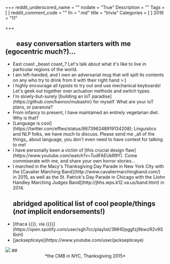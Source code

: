 +++
reddit_underscored_name = ""
nodate = "True"
Description = ""
Tags = [
]
reddit_comment_code = ""
fn = ".md"
title = "trivia"
Categories = [
]
2016 = "11"

+++

<h2>&nbsp;&nbsp;&nbsp;&nbsp;&nbsp;&nbsp;&nbsp;easy conversation starters with me (egocentric much?)...</h2>
<ul class="ul-interests fa-ul">
<li>
<i class="fa-li fa fa-hand-o-right"></i>
East coast _beast coast_? Let's talk about what it's like to live in particular
regions of the world.
</li>

<li>
<i class="fa-li fa fa-hand-o-right"></i>
I am left-handed, and I own an adversarial mug that will spill its contents on any who try to drink
from it with their right hand >:)</li>

<li> <i class="fa-li fa fa-hand-o-right"></i> 
I highly encourage all typists to try out and use mechanical keyboards!
Let's geek out together over actuation methods and switch types.
</li>


<li>
<i class="fa-li fa fa-hand-o-right"></i>
I'm slowly-but-surely [building an IoT paradise](https://github.com/havron/mubashir) for myself. What are your IoT plans, or paranoia?
</li>

<li>
<i class="fa-li fa fa-hand-o-right"></i>
From infancy to present, I have maintained an entirely vegetarian diet. 
Why is that?</li>

<li>
<i class="fa-li fa fa-hand-o-right"></i>
[Language is cool](https://twitter.com/effies/status/867396248919134208); Linguistics and NLP folks, we have much to discuss. Please send me _all of the things_ about language, you don't even need to have context for talking to me!
</li>

<li>
<i class="fa-li fa fa-hand-o-right"></i>
I have personally been a victim of [this crucial
design flaw](https://www.youtube.com/watch?v=TudFAEUkR9Y). 
Come commiserate with me, and share your own horror stories...
</li>

<li>
<i class="fa-li fa fa-hand-o-right"></i>
I marched in the Macy's Thanksgiving Day Parade in New York City with the 
[Cavalier Marching Band](http://www.cavaliermarchingband.com/) 
in 2015, as well as the St. Patrick's Day Parade in Chicago with the 
[John Handley Marching Judges Band](http://jhhs.wps.k12.va.us/band.html) in 2014.</li>

## abridged apolitical list of cool people/things (_not_ implicit endorsements!) 
<li>
<i class="fa-li fa fa-hand-o-right"></i>
[ithaca {{<fa headphones>}}, via {{<fa spotify>}}](https://open.spotify.com/user/sgh7cc/playlist/3MHDpggfzj9bwzR2v9SRnH)
</i>

<li>
<i class="fa-li fa fa-hand-o-right"></i>
[jacksepticeye](https://www.youtube.com/user/jacksepticeye)
</li>

</ul>

<img src="/img/cmb.jpg">
## <div style="text-align:center">*the CMB in NYC, Thanksgiving 2015*</div>
